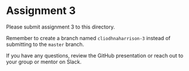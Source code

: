 # Assignment 3

Please submit assignment 3 to this directory.

Remember to create a branch named `cliodhnaharrison-3` 
instead of submitting to the `master` branch.

If you have any questions, review the GitHub presentation or reach
out to your group or mentor on Slack.
